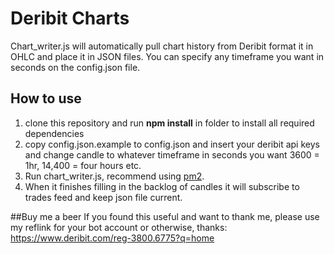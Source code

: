# Deribit Charts  
Chart_writer.js will automatically pull chart history from Deribit format it in OHLC and place it in JSON files. You can specify any timeframe you want in seconds on the config.json file.

## How to use  
1. clone this repository and run __npm install__ in folder to install all required dependencies  
2. copy config.json.example to config.json and insert your deribit api keys and change candle to whatever timeframe in seconds you want 3600 = 1hr, 14,400 = four hours etc.  
3. Run chart_writer.js, recommend using [pm2](https://github.com/Unitech/pm2).  
4. When it finishes filling in the backlog of candles it will subscribe to trades feed and keep json file current.  

##Buy me a beer
If you found this useful and want to thank me, please use my reflink for your bot account or otherwise, thanks: https://www.deribit.com/reg-3800.6775?q=home
